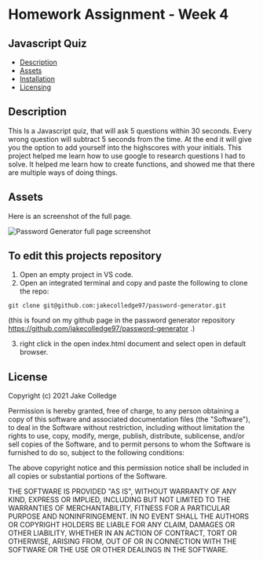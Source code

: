 # Homework Assignment - Week 4

## Javascript Quiz

- [Description](#Description)
- [Assets](#Assets)
- [Installation](#To-edit-this-projects-repository)
- [Licensing](#License)

## Description

This Is a Javascript quiz, that will ask 5 questions within 30 seconds. Every wrong question will subtract 5 seconds from the time. At the end it will give you the option to add yourself into the highscores with your initials. This project helped me learn how to use google to research questions I had to solve. It helped me learn how to create functions, and showed me that there are multiple ways of doing things. 

## Assets

Here is an screenshot of the full page.

![Password Generator full page screenshot](fullpage.png)


## To edit this projects repository

1. Open an empty project in VS code.
2. Open an integrated terminal and copy and paste the following to clone the repo:
```
git clone git@github.com:jakecolledge97/password-generator.git
```
(this is found on my github page in the password generator repository https://github.com/jakecolledge97/password-generator .)

3. right click in the open index.html document and select open in default browser.


## License 

Copyright (c) 2021 Jake Colledge

Permission is hereby granted, free of charge, to any person obtaining a copy
of this software and associated documentation files (the "Software"), to deal
in the Software without restriction, including without limitation the rights
to use, copy, modify, merge, publish, distribute, sublicense, and/or sell
copies of the Software, and to permit persons to whom the Software is
furnished to do so, subject to the following conditions:

The above copyright notice and this permission notice shall be included in all
copies or substantial portions of the Software.

THE SOFTWARE IS PROVIDED "AS IS", WITHOUT WARRANTY OF ANY KIND, EXPRESS OR
IMPLIED, INCLUDING BUT NOT LIMITED TO THE WARRANTIES OF MERCHANTABILITY,
FITNESS FOR A PARTICULAR PURPOSE AND NONINFRINGEMENT. IN NO EVENT SHALL THE
AUTHORS OR COPYRIGHT HOLDERS BE LIABLE FOR ANY CLAIM, DAMAGES OR OTHER
LIABILITY, WHETHER IN AN ACTION OF CONTRACT, TORT OR OTHERWISE, ARISING FROM,
OUT OF OR IN CONNECTION WITH THE SOFTWARE OR THE USE OR OTHER DEALINGS IN THE
SOFTWARE.